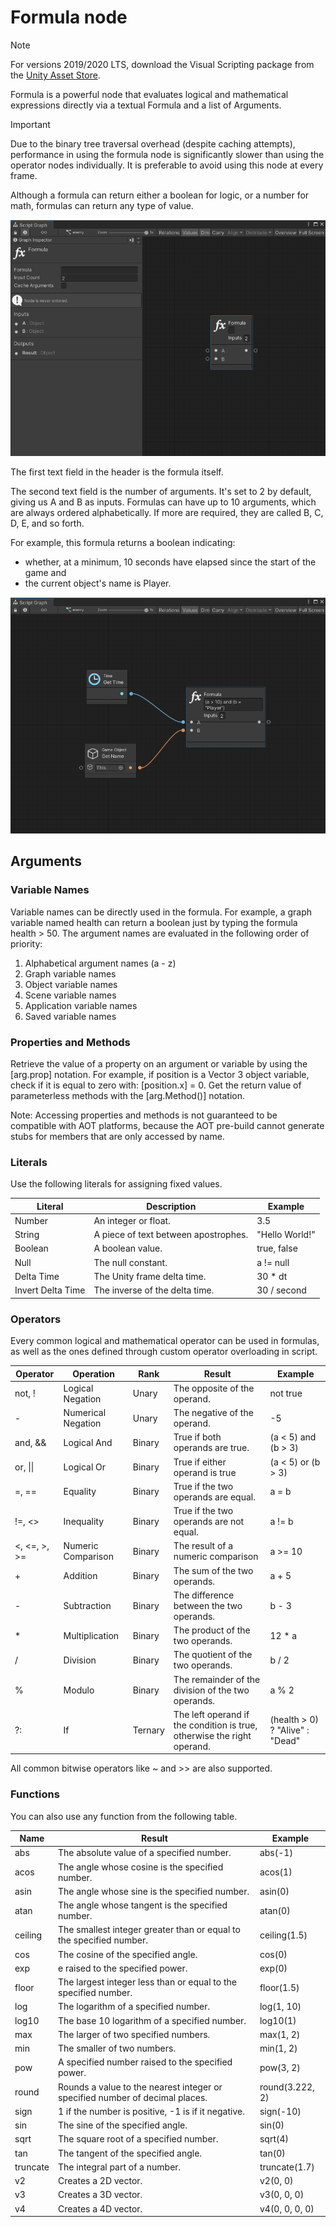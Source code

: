 # Formula node

> [!NOTE] 
> For versions 2019/2020 LTS, download the Visual Scripting package from the [Unity Asset Store](https://assetstore.unity.com/packages/tools/visual-bolt-163802).

Formula is a powerful node that evaluates logical and mathematical expressions directly via a textual Formula and a list of Arguments.

> [!IMPORTANT]
> Due to the binary tree traversal overhead (despite caching attempts), performance in using the formula node is significantly slower than using the operator nodes individually. It is preferable to avoid using this node at every frame.

Although a formula can return either a boolean for logic, or a number for math, formulas can return any type of value.

![](images/vs-formula-node.png)

The first text field in the header is the formula itself.

The second text field is the number of arguments. It's set to 2 by default, giving us A and B as inputs. Formulas can have up to 10 arguments, which are always ordered alphabetically. If more are required,  they are called B, C, D, E, and so forth.

For example, this formula returns a boolean indicating:

- whether, at a minimum, 10 seconds have elapsed since the start of the game and 
- the current object's name is Player.

![](images/vs-formula-node-example.png)

## Arguments

### Variable Names

Variable names can be directly used in the formula. For example, a graph variable named health can return a boolean just by typing the formula health &gt; 50. The argument names are evaluated in the following order of priority:

1.  Alphabetical argument names (a - z)
2.  Graph variable names
3.  Object variable names
4.  Scene variable names
5.  Application variable names
6.  Saved variable names

### Properties and Methods

Retrieve the value of a property on an argument or variable by using the \[arg.prop\] notation. For example, if position is a Vector 3 object variable, check if it is equal to zero with: \[position.x\] = 0. Get the return value of parameterless methods with the \[arg.Method()\] notation.

Note: Accessing properties and methods is not guaranteed to be compatible with AOT platforms, because the AOT pre-build cannot generate stubs for members that are only accessed by name.

### Literals

Use the following literals for assigning fixed values.

| Literal           | Description                          | Example        |
|-------------------|--------------------------------------|----------------|
| Number            | An integer or float.                 | 3.5            |
| String            | A piece of text between apostrophes. | "Hello World!" |
| Boolean           | A boolean value.                     | true, false    |
| Null              | The null constant.                   | a != null      |
| Delta Time        | The Unity frame delta time.          | 30 \* dt       |
| Invert Delta Time | The inverse of the delta time.       | 30 / second    |

### Operators


Every common logical and mathematical operator can be used in formulas, as well as the ones defined through custom operator overloading in script.

| Operator         | Operation          | Rank    | Result                                                                  | Example                          |
|------------------|--------------------|---------|-------------------------------------------------------------------------|----------------------------------|
| not, !           | Logical Negation   | Unary   | The opposite of the operand.                                            | not true                         |
| \-               | Numerical Negation | Unary   | The negative of the operand.                                            | -5                               |
| and, &&          | Logical And        | Binary  | True if both operands are true.                                         | (a \< 5) and (b \> 3)            |
| or, \|\|         | Logical Or         | Binary  | True if either operand is true                                          | (a \< 5) or (b \> 3)             |
| =, ==            | Equality           | Binary  | True if the two operands are equal.                                     | a = b                            |
| !=, \<\>         | Inequality         | Binary  | True if the two operands are not equal.                                 | a != b                           |
| \<, \<=, \>, \>= | Numeric Comparison | Binary  | The result of a numeric comparison                                      | a \>= 10                         |
| \+               | Addition           | Binary  | The sum of the two operands.                                            | a + 5                            |
| \-               | Subtraction        | Binary  | The difference between the two operands.                                | b - 3                            |
| \*               | Multiplication     | Binary  | The product of the two operands.                                        | 12 \* a                          |
| /                | Division           | Binary  | The quotient of the two operands.                                       | b / 2                            |
| %                | Modulo             | Binary  | The remainder of the division of the two operands.                      | a % 2                            |
| ?:               | If                 | Ternary | The left operand if the condition is true, otherwise the right operand. | (health \> 0) ? "Alive" : "Dead" |

All common bitwise operators like \~ and &gt;&gt; are also supported.

### Functions

You can also use any function from the following table.

| Name     | Result                                                                       | Example         |
|----------|------------------------------------------------------------------------------|-----------------|
| abs      | The absolute value of a specified number.                                    | abs(-1)         |
| acos     | The angle whose cosine is the specified number.                              | acos(1)         |
| asin     | The angle whose sine is the specified number.                                | asin(0)         |
| atan     | The angle whose tangent is the specified number.                             | atan(0)         |
| ceiling  | The smallest integer greater than or equal to the specified number.          | ceiling(1.5)    |
| cos      | The cosine of the specified angle.                                           | cos(0)          |
| exp      | e raised to the specified power.                                             | exp(0)          |
| floor    | The largest integer less than or equal to the specified number.              | floor(1.5)      |
| log      | The logarithm of a specified number.                                         | log(1, 10)      |
| log10    | The base 10 logarithm of a specified number.                                 | log10(1)        |
| max      | The larger of two specified numbers.                                         | max(1, 2)       |
| min      | The smaller of two numbers.                                                  | min(1, 2)       |
| pow      | A specified number raised to the specified power.                            | pow(3, 2)       |
| round    | Rounds a value to the nearest integer or specified number of decimal places. | round(3.222, 2) |
| sign     | 1 if the number is positive, -1 is if it negative.                           | sign(-10)       |
| sin      | The sine of the specified angle.                                             | sin(0)          |
| sqrt     | The square root of a specified number.                                       | sqrt(4)         |
| tan      | The tangent of the specified angle.                                          | tan(0)          |
| truncate | The integral part of a number.                                               | truncate(1.7)   |
| v2       | Creates a 2D vector.                                                         | v2(0, 0)        |
| v3       | Creates a 3D vector.                                                         | v3(0, 0, 0)     |
| v4       | Creates a 4D vector.                                                         | v4(0, 0, 0, 0)  |

